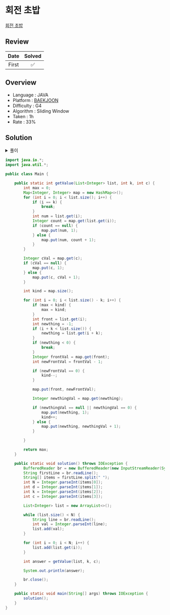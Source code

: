 # 회전 초밥

[회전 초밥](https://www.acmicpc.net/problem/15961)

## Review

| Date  | Solved |
| :---: | :----: |
| First |   ✅   |

## Overview

- Language : JAVA
- Platform : [BAEKJOON](https://www.acmicpc.net/)
- Difficulty : G4
- Algorithm : Sliding Window
- Taken : 1h
- Rate : 33%

## Solution

<details>
  <summary>풀이</summary>

- Map 자료에 Window 안 숫자들의 종류와 갯수를 기록해야 한다
- 회전하는 경우의 수가 있을때 주어진 입력값을 두번 이어붙여 만든 리스트로 문제를 해결한다
</details>

```java
import java.io.*;
import java.util.*;

public class Main {

    public static int getValue(List<Integer> list, int k, int c) {
        int max = 0;
        Map<Integer, Integer> map = new HashMap<>();
        for (int i = 0; i < list.size(); i++) {
            if (i == k) {
                break;
            }
            int num = list.get(i);
            Integer count = map.get(list.get(i));
            if (count == null) {
                map.put(num, 1);
            } else {
                map.put(num, count + 1);
            }
        }

        Integer cVal = map.get(c);
        if (cVal == null) {
            map.put(c, 1);
        } else {
            map.put(c, cVal + 1);
        }

        int kind = map.size();

        for (int i = 0; i < list.size() - k; i++) {
            if (max < kind) {
                max = kind;
            }
            int front = list.get(i);
            int newthing = -1;
            if (i + k < list.size()) {
                newthing = list.get(i + k);
            }
            if (newthing < 0) {
                break;
            }
            Integer frontVal = map.get(front);
            int newFrontVal = frontVal - 1;

            if (newFrontVal == 0) {
                kind--;
            }

            map.put(front, newFrontVal);

            Integer newthingVal = map.get(newthing);

            if (newthingVal == null || newthingVal == 0) {
                map.put(newthing, 1);
                kind++;
            } else {
                map.put(newthing, newthingVal + 1);
            }

        }

        return max;
    }

    public static void solution() throws IOException {
        BufferedReader br = new BufferedReader(new InputStreamReader(System.in));
        String firstLine = br.readLine();
        String[] items = firstLine.split(" ");
        int N = Integer.parseInt(items[0]);
        int d = Integer.parseInt(items[1]);
        int k = Integer.parseInt(items[2]);
        int c = Integer.parseInt(items[3]);

        List<Integer> list = new ArrayList<>();

        while (list.size() < N) {
            String line = br.readLine();
            int val = Integer.parseInt(line);
            list.add(val);
        }

        for (int i = 0; i < N; i++) {
            list.add(list.get(i));
        }

        int answer = getValue(list, k, c);

        System.out.println(answer);

        br.close();
    }

    public static void main(String[] args) throws IOException {
        solution();
    }
}
```
